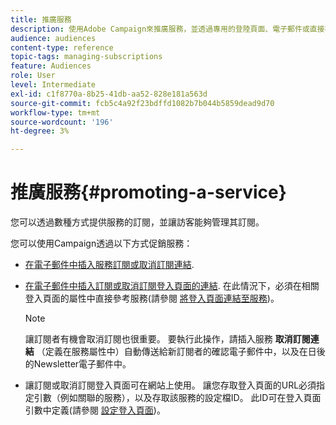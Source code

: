 ```yaml
---
title: 推廣服務
description: 使用Adobe Campaign來推廣服務，並透過專用的登陸頁面、電子郵件或直接在您的網站上與您的客戶互動。
audience: audiences
content-type: reference
topic-tags: managing-subscriptions
feature: Audiences
role: User
level: Intermediate
exl-id: c1f8770a-8b25-41db-aa52-828e181a563d
source-git-commit: fcb5c4a92f23bdffd1082b7b044b5859dead9d70
workflow-type: tm+mt
source-wordcount: '196'
ht-degree: 3%

---
```


# 推廣服務{#promoting-a-service}

您可以透過數種方式提供服務的訂閱，並讓訪客能夠管理其訂閱。

您可以使用Campaign透過以下方式促銷服務：

* [在電子郵件中插入服務訂閱或取消訂閱連結](../../designing/using/links.md#inserting-a-link).

* [在電子郵件中插入訂閱或取消訂閱登入頁面的連結](../../designing/using/links.md). 在此情況下，必須在相關登入頁面的屬性中直接參考服務(請參閱 [將登入頁面連結至服務](../../channels/using/configuring-landing-page.md#linking-a-landing-page-to-a-service))。

   >[!NOTE]
   >
   >讓訂閱者有機會取消訂閱也很重要。 要執行此操作，請插入服務 <b>取消訂閱連結</b> （定義在服務屬性中）自動傳送給新訂閱者的確認電子郵件中，以及在日後的Newsletter電子郵件中。

* 讓訂閱或取消訂閱登入頁面可在網站上使用。 讓您存取登入頁面的URL必須指定引數（例如關聯的服務），以及存取該服務的設定檔ID。 此ID可在登入頁面引數中定義(請參閱 [設定登入頁面](../../channels/using/configuring-landing-page.md))。
